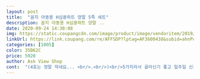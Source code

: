 ```yaml
---
layout: post 
title:  "꼼지 아동용 H심쿵하트 양말 5족 세트" 
description: 꼼지 아동용 H심쿵하트 양말 ..
date: 2020-09-24 14:30:08 
img: https://static.coupangcdn.com/image/product/image/vendoritem/2019/04/04/3931218947/0318d906-cf4d-4954-8d7f-d7d7e7c9564f.jpg 
linkUrl: https://link.coupang.com/re/AFFSDP?lptag=AF3600438&subid=ahnPublicAsk&pageKey=130316499&itemId=383549213&vendorItemId=3931218947&traceid=V0-113-1d9f87e5dc054d5f 
categories: [1005] 
color: 35B62C 
price: 5920 
author: Ask View Shop 
cont:  "(4호는 정말 작네요... <br/>.<br/>)<br/>5가지라서 골라신기 좋고 일주일 신기는데 문제없어요<br/>5개 양말인데 착한 가격 추천합니다^^<br/>9살 신발 210신는 아들램 잘 맞네요<br/>가격은 저렴한 편이고 다섯개들이니까 괜찮은거 같아요<br/>같이 구매했던 4호5호6호들 사진도 같이 첨부해서 올려요.<br/>.<br/><br/>겨울용으로 좀 두꺼운것도 있던데 이것도 나쁘진 않은듯해요<br/>그냥 보통 양말 수준이라서 무난한정도거든요<br/>그냥저냥 신길려고 합니다.<br/><br/>남자애라 그냥 디자인도 무난한거 사줬는데 괜찮다고하네요 ㅎㅎ<br/>디자인도 이쁘고 깔끔하네요^^<br/>매년 사줘야하는게 많네요ㅎㅎ<br/>목이 너무 길지도 않고 딱입니다^^<br/>목이 막 늘어나거나 하진 않아요 벌써 꽤 오래신었는데 안늘어났어요<br/>사이즈를 기재 해 두셨지만... <br/>(발길이나 나이... <br/>)<br/>아이들 발이 어찌 이리 쑥쑥 크는지<br/>올해 겨울어 신길려고 샀는데 괜찮네요<br/>요즘 애들 양말 비싸더라구요 거의 개당 이천원이 넘더라구요 좀 이쁘다 싶으면 삼천원<br/>작년에 신던 양말이 전부 작아져서 구입했어요<br/>제 측정이 문제였는지 사이즈가... <br/><br/>초딩되니까 너무 금방금방 커서 양말도 시즌마다 사야해요<br/>품질력이나 디자인이나 막 좋다는건 모르겠지만, 딱 가격만큼... <br/>어차피 한철 신고 나면 아이들의 발이 금방커져서 그냥저냥 신길려고 합니다.<br/><br/>" 
---
```

